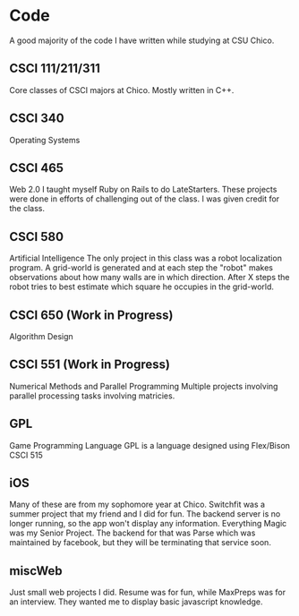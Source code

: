 # Code
A good majority of the code I have written while studying at CSU Chico.

## CSCI 111/211/311
Core classes of CSCI majors at Chico.
Mostly written in C++.

## CSCI 340
Operating Systems

## CSCI 465
Web 2.0
I taught myself Ruby on Rails to do LateStarters.
These projects were done in efforts of challenging out of the class.
I was given credit for the class.

## CSCI 580
Artificial Intelligence
The only project in this class was a robot localization program.
A grid-world is generated and at each step the "robot" makes observations
about how many walls are in which direction. After X steps the robot tries
to best estimate which square he occupies in the grid-world.

## CSCI 650 (Work in Progress)
Algorithm Design

## CSCI 551 (Work in Progress)
Numerical Methods and Parallel Programming
Multiple projects involving parallel processing tasks involving matricies.

## GPL
Game Programming Language
GPL is a language designed using Flex/Bison
CSCI 515

## iOS
Many of these are from my sophomore year at Chico.
Switchfit was a summer project that my friend and I did for fun.
The backend server is no longer running, so the app won't display any information.
Everything Magic was my Senior Project. The backend for that was Parse which was
maintained by facebook, but they will be terminating that service soon.

## miscWeb
Just small web projects I did.
Resume was for fun, while MaxPreps was for an interview. They wanted me to display
basic javascript knowledge.
